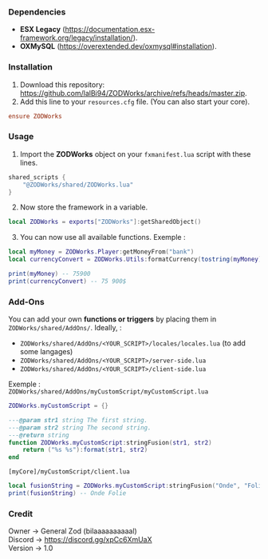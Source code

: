### Dependencies
- **ESX Legacy** (https://documentation.esx-framework.org/legacy/installation/).
- **OXMySQL** (https://overextended.dev/oxmysql#installation).

### Installation
1. Download this repository: https://github.com/lalBi94/ZODWorks/archive/refs/heads/master.zip.
2. Add this line to your `resources.cfg` file. (You can also start your core).
```cfg
ensure ZODWorks
```

### Usage
1. Import the **ZODWorks** object on your `fxmanifest.lua` script with these lines.
```lua
shared_scripts {
    "@ZODWorks/shared/ZODWorks.lua"
}
```
2. Now store the framework in a variable.
```lua
local ZODWorks = exports["ZODWorks"]:getSharedObject()
```
3. You can now use all available functions. Exemple :
```lua
local myMoney = ZODWorks.Player:getMoneyFrom("bank") 
local currencyConvert = ZODWorks.Utils:formatCurrency(tostring(myMoney))

print(myMoney) -- 75900
print(currencyConvert) -- 75 900$
```

### Add-Ons
You can add your own **functions or triggers** by placing them in `ZODWorks/shared/AddOns/`. Ideally, :
- `ZODWorks/shared/AddOns/<YOUR_SCRIPT>/locales/locales.lua` (to add some langages)
- `ZODWorks/shared/AddOns/<YOUR_SCRIPT>/server-side.lua`
- `ZODWorks/shared/AddOns/<YOUR_SCRIPT>/client-side.lua`

Exemple : <br/>
`ZODWorks/shared/AddOns/myCustomScript/myCustomScript.lua`
```lua
ZODWorks.myCustomScript = {}

---@param str1 string The first string.
---@param str2 string The second string.
---@return string
function ZODWorks.myCustomScript:stringFusion(str1, str2) 
    return ("%s %s"):format(str1, str2)
end
```

`[myCore]/myCustomScript/client.lua`
```lua
local fusionString = ZODWorks.myCustomScript:stringFusion("Onde", "Folie")
print(fusionString) -- Onde Folie
```

### Credit
Owner → General Zod (bilaaaaaaaaaal) <br/>
Discord → https://discord.gg/xpCc6XmUaX <br/>
Version → 1.0